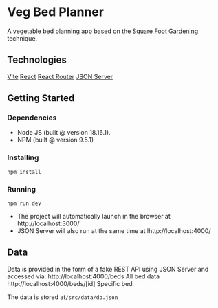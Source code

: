 # Veg Bed Planner

A vegetable bed planning app based on the [Square Foot Gardening](https://squarefootgardening.org/ 'Square Foot Gardening') technique.

## Technologies

[Vite](https://vitejs.dev/ 'Vite')
[React](https://react.dev/p:// 'React')
[React Router](https://reactrouter.com/en/main:// 'React Router')
[JSON Server](https://github.com/typicode/json-server 'JSON Server')

## Getting Started

### Dependencies

- Node JS (built @ version 18.16.1).
- NPM (built @ version 9.5.1)

### Installing

```
npm install
```

### Running

```
npm run dev
```

- The project will automatically launch in the browser at http://localhost:3000/
- JSON Server will also run at the same time at lhttp://localhost:4000/

## Data

Data is provided in the form of a fake REST API using JSON Server and accessed via:
http://localhost:4000/beds All bed data
http://localhost:4000/beds/[id] Specific bed

The data is stored at`/src/data/db.json`
